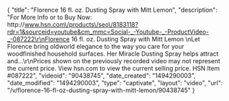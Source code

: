 {
    "title": "Florence 16 fl. oz. Dusting Spray with Mitt  Lemon",
    "description": "For More Info or to Buy Now: http:\/\/www.hsn.com\/products\/seo\/8183118?rdr=1&sourceid=youtube&cm_mmc=Social-_-Youtube-_-ProductVideo-_-087222\r\nFlorence 16 fl. oz. Dusting Spray with Mitt  Lemon  \nLet Florence bring oldworld elegance to the way you care for your woodfinished household surfaces. Her Miracle Dusting Spray helps attract and...\r\nPrices shown on the previously recorded video may not represent the current price.  View hsn.com to view the current selling price. HSN Item #087222",
    "videoid": "90438745",
    "date_created": "1494290003",
    "date_modified": "1494290003",
    "type": "captivate",
    "layout": "video",
    "url": "\/v\/florence-16-fl-oz-dusting-spray-with-mitt-lemon\/90438745"
}